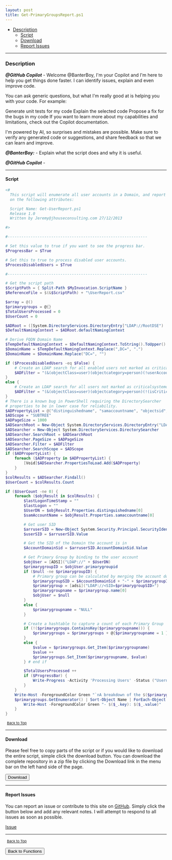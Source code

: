 ```yaml
---
layout: post
title: Get-PrimaryGroupsReport.ps1
---
```


- [Description](#description)
  - [Script](#script)
  - [Download](#download)
  - [Report Issues](#report-issues)

---

### Description

**_@GitHub Copilot_** - Welcome @BanterBoy, I'm your Copilot and I'm here to help you get things done faster. I can identify issues, explain and even improve code.

You can ask generic questions, but what I'm really good at is helping you with your code. For example:

Generate unit tests for my code
Explain the selected code
Propose a fix for the bugs in my code
If you want to learn more about my capabilities and limitations, check out the Copilot documentation.

I'm powered by AI, so surprises and mistakes are possible. Make sure to verify any generated code or suggestions, and share feedback so that we can learn and improve.

**_@BanterBoy:_** - Explain what the script does and why it is useful.

**_@GitHub Copilot_** -

---

#### Script

```powershell
<#
  This script will enumerate all user accounts in a Domain, and report
  on the following attributes:

  Script Name: Get-UserReport.ps1
  Release 1.0
  Written by Jeremy@jhouseconsulting.com 27/12/2013

#>

#-------------------------------------------------------------

# Set this value to true if you want to see the progress bar.
$ProgressBar = $True

# Set this to true to process disabled user accounts.
$ProcessDisabledUsers = $True

#-------------------------------------------------------------

# Get the script path
$ScriptPath = { Split-Path $MyInvocation.ScriptName }
$ReferenceFile = $(&$ScriptPath) + "\UserReport.csv"

$array = @()
$primarygroups = @{}
$TotalUsersProcessed = 0
$UserCount = 0

$ADRoot = ([System.DirectoryServices.DirectoryEntry]"LDAP://RootDSE")
$DefaultNamingContext = $ADRoot.defaultNamingContext

# Derive FQDN Domain Name
$TempDefaultNamingContext = $DefaultNamingContext.ToString().ToUpper()
$DomainName = $TempDefaultNamingContext.Replace(",DC=", ".")
$DomainName = $DomainName.Replace("DC=", "")

if ($ProcessDisabledUsers -eq $False) {
    # Create an LDAP search for all enabled users not marked as criticalsystemobjects to avoid system accounts
    $ADFilter = "(&(objectClass=user)(objectcategory=person)(!userAccountControl:1.2.840.113556.1.4.803:=2)(!(isCriticalSystemObject=TRUE))(!name=IUSR*)(!name=IWAM*)(!name=ASPNET))"
}
else {
    # Create an LDAP search for all users not marked as criticalsystemobjects to avoid system accounts
    $ADFilter = "(&(objectClass=user)(objectcategory=person)(!(isCriticalSystemObject=TRUE))(!name=IUSR*)(!name=IWAM*)(!name=ASPNET))"
}
# There is a known bug in PowerShell requiring the DirectorySearcher
# properties to be in lower case for reliability.
$ADPropertyList = @("distinguishedname", "samaccountname", "objectsid", "primarygroupid")
$ADScope = "SUBTREE"
$ADPageSize = 1000
$ADSearchRoot = New-Object System.DirectoryServices.DirectoryEntry("LDAP://$($DefaultNamingContext)")
$ADSearcher = New-Object System.DirectoryServices.DirectorySearcher
$ADSearcher.SearchRoot = $ADSearchRoot
$ADSearcher.PageSize = $ADPageSize
$ADSearcher.Filter = $ADFilter
$ADSearcher.SearchScope = $ADScope
if ($ADPropertyList) {
    foreach ($ADProperty in $ADPropertyList) {
        [Void]$ADSearcher.PropertiesToLoad.Add($ADProperty)
    }
}
$colResults = $ADSearcher.Findall()
$UserCount = $colResults.Count

if ($UserCount -ne 0) {
    foreach ($objResult in $colResults) {
        $lastLogonTimeStamp = ""
        $lastLogon = ""
        $UserDN = $objResult.Properties.distinguishedname[0]
        $samAccountName = $objResult.Properties.samaccountname[0]

        # Get user SID
        $arruserSID = New-Object System.Security.Principal.SecurityIdentifier($objResult.Properties.objectsid[0], 0)
        $userSID = $arruserSID.Value

        # Get the SID of the Domain the account is in
        $AccountDomainSid = $arruserSID.AccountDomainSid.Value

        # Get Primary Group by binding to the user account
        $objUser = [ADSI]("LDAP://" + $UserDN)
        $primarygroupID = $objUser.primarygroupid
        if ($null -ne $primarygroupID) {
            # Primary group can be calculated by merging the account domain SID and primary group ID
            $primarygroupSID = $AccountDomainSid + "-" + $primarygroupID.ToString()
            $primarygroup = [adsi]("LDAP://<SID=$primarygroupSID>")
            $primarygroupname = $primarygroup.name[0]
            $objUser = $null
        }
        else {
            $primarygroupname = "NULL"
        }

        # Create a hashtable to capture a count of each Primary Group
        if (!($primarygroups.ContainsKey($primarygroupname))) {
            $primarygroups = $primarygroups + @{$primarygroupname = 1 }
        }
        else {
            $value = $primarygroups.Get_Item($primarygroupname)
            $value ++
            $primarygroups.Set_Item($primarygroupname, $value)
        } # end if

        $TotalUsersProcessed ++
        if ($ProgressBar) {
            Write-Progress -Activity 'Processing Users' -Status ("Username: {0}" -f $samAccountName) -PercentComplete (($TotalUsersProcessed / $UserCount) * 100)
        }
    }
    Write-Host -ForegroundColor Green "`nA breakdown of the $($primarygroups.count) Primary Groups applied to $TotalUsersProcessed user objects:"
    $primarygroups.GetEnumerator() | Sort-Object Name | ForEach-Object {
        Write-Host -ForegroundColor Green "- $($_.key): $($_.value)"
    }
}
```

<span style="font-size:11px;"><a href="#"><i class="fas fa-caret-up" aria-hidden="true" style="color: white; margin-right:5px;"></i>Back to Top</a></span>

---

#### Download

Please feel free to copy parts of the script or if you would like to download the entire script, simple click the download button. You can download the complete repository in a zip file by clicking the Download link in the menu bar on the left hand side of the page.

<button class="btn" type="submit" onclick="window.open('/PowerShell/functions/activeDirectory/Get-PrimaryGroupsReport.ps1')">
    <i class="fa fa-cloud-download-alt">
    </i>
        Download
</button>

---

#### Report Issues

You can report an issue or contribute to this site on <a href="https://github.com/BanterBoy/scripts-blog/issues">GitHub</a>. Simply click the button below and add any relevant notes. I will attempt to respond to all issues as soon as possible.

<!-- Place this tag where you want the button to render. -->

<a class="github-button" href="https://github.com/BanterBoy/scripts-blog/issues/new?title=Get-PrimaryGroupsReport.ps1&body=There is a problem with this function. Please find details below." data-show-count="true" aria-label="Issue BanterBoy/scripts-blog on GitHub">Issue</a>

---

<span style="font-size:11px;"><a href="#"><i class="fas fa-caret-up" aria-hidden="true" style="color: white; margin-right:5px;"></i>Back to Top</a></span>

<a href="/menu/_pages/functions.html">
    <button class="btn">
        <i class='fas fa-reply'>
        </i>
            Back to Functions
    </button>
</a>

[1]: http://ecotrust-canada.github.io/markdown-toc
[2]: https://github.com/googlearchive/code-prettify
